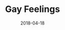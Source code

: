---
layout: default
title: Gay Feelings
date: 2018-04-18
description: Design, development, content of WordPress site
permalink: https://gayfeelings.com
---